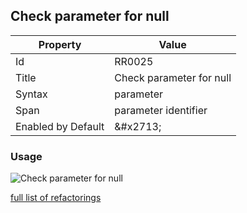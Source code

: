## Check parameter for null

| Property | Value |
| -------- | ----- |
| Id | RR0025 |
| Title | Check parameter for null |
| Syntax | parameter |
| Span | parameter identifier |
| Enabled by Default | &\#x2713; |

### Usage

![Check parameter for null](../../images/refactorings/CheckParameterForNull.png)

[full list of refactorings](Refactorings.md)